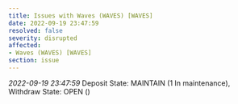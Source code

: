 ```yaml
---
title: Issues with Waves (WAVES) [WAVES]
date: 2022-09-19 23:47:59
resolved: false
severity: disrupted
affected:
- Waves (WAVES) [WAVES]
section: issue
---
```


*2022-09-19 23:47:59* Deposit State: MAINTAIN (1 In maintenance), Withdraw State: OPEN ()
